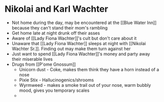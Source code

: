 # Nikolai and Karl Wachter
* Not home during the day, may be encountered at the [[Blue Water Inn]] because they can't stand their mom's rambling
* Get home late at night drunk off their asses
* Aware of [[Lady Fiona Wachter]]'s cult but don't care about it
* Unaware that [[Lady Fiona Wachter]] sleeps at night with [[Nikolai Wachter Sr.]]. Finding out may make them turn against her
* Just want to spend [[Lady Fiona Wachter]]'s money and party away their miserable lives
* Drugs from [[P'ome Gnossum]]
  * Unicorn dust - Coke, makes them think they have a horn instead of a nose
  * Pixie Stix - Hallucinogenics/shrooms
  * Wyrmweed - makes a smoke trail out of your nose, warm bubbly mood, gives you temporary scales
  * 